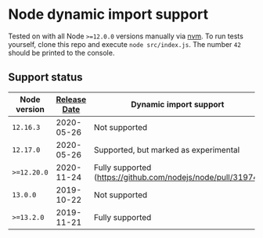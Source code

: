 # Node dynamic import support

Tested on with all Node `>=12.0.0` versions manually via [nvm](https://github.com/nvm-sh/nvm). To run tests yourself, clone this repo and execute `node src/index.js`. The number `42` should be printed to the console.

## Support status

| Node version | [Release Date](https://nodejs.org/en/download/releases/) | Dynamic import support                                      |
| ------------ | -------------------------------------------------------- | ----------------------------------------------------------- |
| `12.16.3`    | 2020-05-26                                               | Not supported                                               |
| `12.17.0`    | 2020-05-26                                               | Supported, but marked as experimental                       |
| `>=12.20.0`  | 2020-11-24                                               | Fully supported (https://github.com/nodejs/node/pull/31974) |
| `13.0.0`     | 2019-10-22                                               | Not supported                                               |
| `>=13.2.0`   | 2019-11-21                                               | Fully supported                                             |
